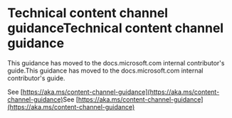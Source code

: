 # <a name="technical-content-channel-guidance"></a><span data-ttu-id="5ba85-101">Technical content channel guidance</span><span class="sxs-lookup"><span data-stu-id="5ba85-101">Technical content channel guidance</span></span>

<span data-ttu-id="5ba85-102">This guidance has moved to the docs.microsoft.com internal contributor's guide.</span><span class="sxs-lookup"><span data-stu-id="5ba85-102">This guidance has moved to the docs.microsoft.com internal contributor's guide.</span></span>

<span data-ttu-id="5ba85-103">See [https://aka.ms/content-channel-guidance](https://aka.ms/content-channel-guidance)</span><span class="sxs-lookup"><span data-stu-id="5ba85-103">See [https://aka.ms/content-channel-guidance](https://aka.ms/content-channel-guidance)</span></span>